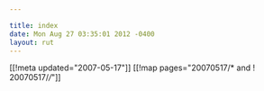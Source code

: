 ```yaml
---

title: index
date: Mon Aug 27 03:35:01 2012 -0400
layout: rut
---
```


[[!meta updated="2007-05-17"]]
[[!map pages="20070517/* and ! 20070517/*/*"]]
